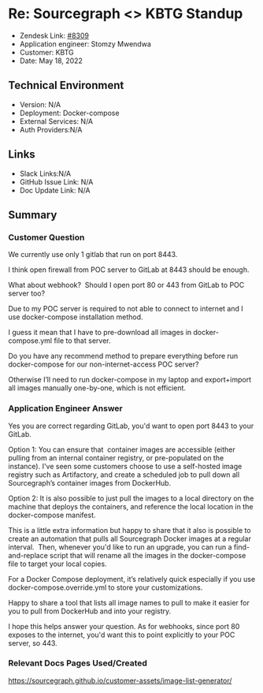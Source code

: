 # Re: Sourcegraph <> KBTG Standup <!-- Ticket Title  Hint: include keywords to make it searchable -->

- Zendesk Link: [#8309](https://sourcegraph.zendesk.com/agent/tickets/8309)
- Application engineer: Stomzy Mwendwa
- Customer: KBTG <!-- Redact if this contains personally identifying information -->
- Date: May 18, 2022

<!-- Data populated from integration, speak to Ben Gordon or Michael Bali if not working -->
<!-- During Internal team trial, fill missing data manually (we are waiting for all data to sync) -->

## Technical Environment
- Version: ​N/A
- Deployment: Docker-compose
- External Services: N/A
- Auth Providers:N/A


## Links
<!-- Data for application engineer manual entry -->
- Slack Links:N/A
- GitHub Issue Link: N/A
- Doc Update Link: N/A

## Summary
### Customer Question
We currently use only 1 gitlab that run on port 8443.

I think open firewall from POC server to GitLab at 8443 should be enough.

What about webhook?   Should I open port 80 or 443 from GitLab to POC server too?


Due to my POC server is required to not able to connect to internet and I use docker-compose installation method.

I guess it mean that I have to pre-download all images in docker-compose.yml file to that server.

Do you have any recommend method to prepare everything before run docker-compose for our non-internet-access POC server?

Otherwise I’ll need to run docker-compose in my laptop and export+import all images manually one-by-one, which is not efficient.
### Application Engineer Answer
Yes you are correct regarding GitLab, you'd want to open port 8443 to your GitLab.


Option 1:
You can ensure that  container images are accessible (either pulling from an internal container registry, or pre-populated on the instance).
I've seen some customers choose to use a self-hosted image registry such as Artifactory, and create a scheduled job to pull down all Sourcegraph’s container images from DockerHub.

Option 2:
It is also possible to just pull the images to a local directory on the machine that deploys the containers, and reference the local location in the docker-compose manifest.

This is a little extra information but happy to share that it also is possible to create an automation that pulls all Sourcegraph Docker images at a regular interval.  Then, whenever you'd like to run an upgrade, you can run a find-and-replace script that will rename all the images in the docker-compose file to target your local copies.

For a Docker Compose deployment, it’s relatively quick especially if you use docker-compose.override.yml to store your customizations.

Happy to share a tool that lists all image names to pull to make it easier for you to pull from DockerHub and into your registry.

I hope this helps answer your question.
As for webhooks, since port 80 exposes to the internet, you'd want this to point explicitly to your POC server, so 443.

### Relevant Docs Pages Used/Created
https://sourcegraph.github.io/customer-assets/image-list-generator/ 
